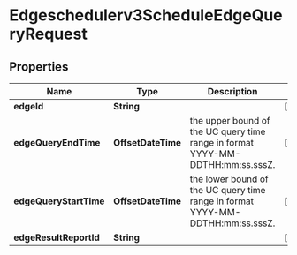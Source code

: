 

# Edgeschedulerv3ScheduleEdgeQueryRequest


## Properties

| Name | Type | Description | Notes |
|------------ | ------------- | ------------- | -------------|
|**edgeId** | **String** |  |  [optional] |
|**edgeQueryEndTime** | **OffsetDateTime** | the upper bound of the UC query time range in format YYYY-MM-DDTHH:mm:ss.sssZ. |  [optional] |
|**edgeQueryStartTime** | **OffsetDateTime** | the lower bound of the UC query time range in format YYYY-MM-DDTHH:mm:ss.sssZ. |  [optional] |
|**edgeResultReportId** | **String** |  |  [optional] |



